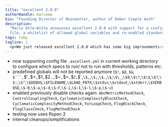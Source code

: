 ```yaml
---
title: "excellent 2.0.0"
authorHandle: marcoow
bio: "Founding Director of Mainmatter, author of Ember Simple Auth"
description:
  "Marco Otte-Witte announces excellent 2.0.0 with support for a configuration
  file, a whitelist of allowed global variables and re-enabled standard checks."
tags: ruby
tagline: |
  <p>We just released excellent 2.0.0 which has some big improvements:</p>
---
```


- now supporting config file `.excellent.yml` in current working directory to
  configure which specs to run/ not to run with thresholds, patterns etc.
- predefined globals will not be reported anymore (`$!`, `$@`, `$&`,
  `$```,`\$’`,`\$+`,`\$1`,`\$2..`,`\$~`,`\$=`,`\$/`,`\$\`,`\$,`,`\$;`,`\$.`,`\$`,`\$\_`,`\$0`,`\$\*`,`\$\$`,`\$?`,`\$:`,`\$"`,`\$DEBUG`,`\$FILENAME`,`\$LOAD_PATH`,`\$stdin`,`\$stdout`,`\$stderr`,`\$VERBOSE`,`\$-0`,`\$-a`,`\$-d`,`\$-F`,`\$-i`,`\$-I`,`\$-l`,`\$-p`,`\$-v`)
- enabled previously disable checks again: `AbcMetricMethodCheck`,
  `ControlCouplingCheck`, `CyclomaticComplexityBlockCheck`,
  `CyclomaticComplexityMethodCheck`, `ForLoopCheck`, `FlogBlockCheck`,
  `FlogClassCheck`, `FlogMethodCheck`
- testing now uses Rspec 2
- internal cleanups/simplifications
